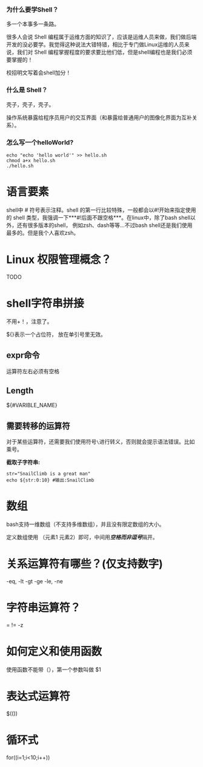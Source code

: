 ### 为什么要学Shell？

多一个本事多一条路。  

很多人会说 Shell 编程属于运维方面的知识了，应该是运维人员来做，我们做后端开发的没必要学。我觉得这种说法大错特错，相比于专门做Linux运维的人员来说，我们对 Shell 编程掌握程度的要求要比他们低，但是shell编程也是我们必须要掌握的！

校招明文写着会shell加分！  


### 什么是 Shell？

壳子，壳子，壳子。  

操作系统暴露给程序员用户的交互界面（和暴露给普通用户的图像化界面为互补关系）。  



### 怎么写一个helloWorld?  
```shell
echo "echo 'hello world'" >> hello.sh
chmod a+x hello.sh 
./hello.sh
```

# 语言要素
shell中 # 符号表示注释。shell 的第一行比较特殊，一般都会以#!开始来指定使用的 shell 类型，我强调一下***#!后面不跟空格***。在linux中，除了bash shell以外，还有很多版本的shell， 例如zsh、dash等等...不过bash shell还是我们使用最多的。但是我个人喜欢zsh。



# Linux 权限管理概念？

TODO 



# shell字符串拼接

不用+！，注意了。  

${}表示一个占位符， 放在单引号里无效。  



## expr命令

运算符左右必须有空格  



## Length

${#VARIBLE_NAME}  



## 需要转移的运算符

对于某些运算符，还需要我们使用符号`\`进行转义，否则就会提示语法错误。比如乘号。 



**截取子字符串:**

```
str="SnailClimb is a great man"
echo ${str:0:10} #输出:SnailClimb
```



# 数组

bash支持一维数组（不支持多维数组），并且没有限定数组的大小。

定义数组使用 （元素1 元素2）即可，中间用***空格而非逗号***隔开。



# 关系运算符有哪些？(仅支持数字)

-eq, -lt -gt -ge -le, -ne



# 字符串运算符？

=  !=  -z 



# 如何定义和使用函数

使用函数不能带（），第一个参数叫做 $1



# 表达式运算符 

$(())



# 循环式

for((i=1;i<10;i++))